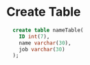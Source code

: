 # Create Table

```sql
  create table nameTable(
    ID int(7),
    name varchar(30),
    job varchar(30)
  );
```